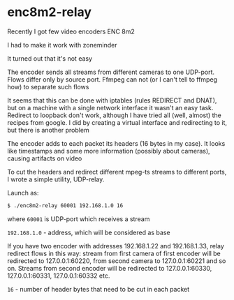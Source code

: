 # enc8m2-relay

Recently I got few video encoders ENC 8m2

I had to make it work with zoneminder

It turned out that it's not easy

The encoder sends all streams from different cameras to one UDP-port. Flows differ only by source port. Ffmpeg can not (or I can't tell to ffmpeg how) to separate such flows

It seems that this can be done with iptables (rules REDIRECT and DNAT), but on a machine with a single network interface it wasn't an easy task. Redirect to loopback don't work, although I have tried all (well, almost) the recipes from google. I did by creating a virtual interface and redirecting to it, but there is another problem

The encoder adds to each packet its headers (16 bytes in my case). It looks like timestamps and some more information (possibly about cameras), causing artifacts on video 

To cut the headers and redirect different mpeg-ts streams to different ports, I wrote a simple utility, UDP-relay.                         

Launch as:

```sh
$ ./enc8m2-relay 60001 192.168.1.0 16
```

where `60001` is UDP-port which receives a stream

`192.168.1.0` - address, which will be considered as base 

If you have two encoder with addresses 192.168.1.22 and 192.168.1.33, relay redirect flows in this way: stream from first camera of first encoder will be redirected to 127.0.0.1:60220, from second camera to 127.0.0.1:60221 and so on. Streams from second encoder will be redirected to 127.0.0.1:60330, 127.0.0.1:60331, 127.0.0.1:60332 etc.

`16` - number of header bytes that need to be cut in each packet
